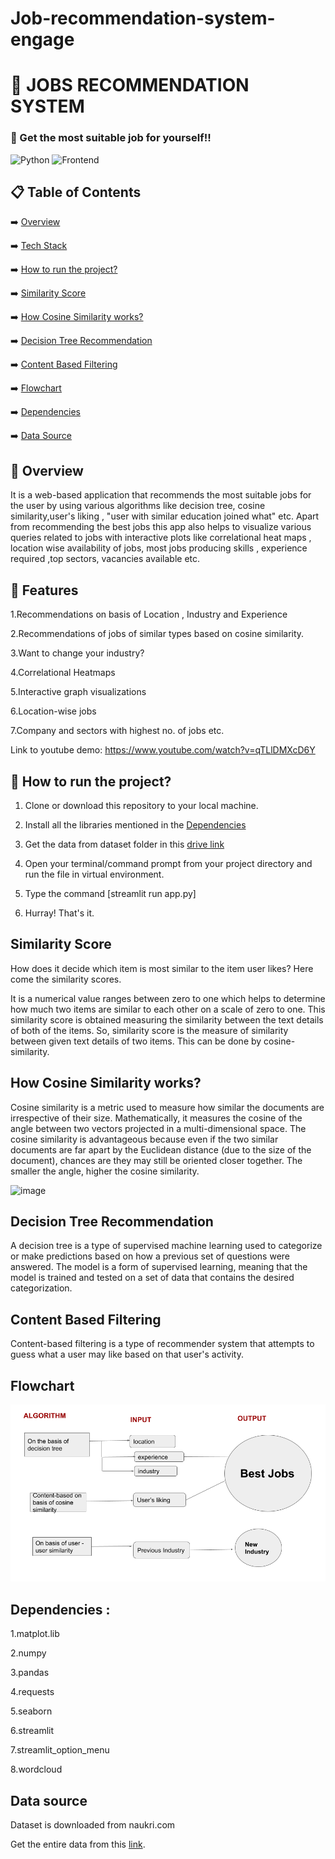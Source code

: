 # Job-recommendation-system-engage

# 📖 JOBS RECOMMENDATION SYSTEM
### 🧐 Get the most suitable job for yourself!!


![Python](https://img.shields.io/badge/Python-3.9-blueviolet)
![Frontend](https://img.shields.io/badge/Framework-streamlit-red)
<!-- ![Frontend](https://img.shields.io/badge/Frontend-HTML/CSS/JS-green) -->
<!-- ![DATA](https://img.shields.io/badge/naukri.com) -->
## 📋 Table of Contents
 ➡️   [Overview](#-overview)
 
 ➡️   [Tech Stack](#-tech-stack)
 
 ➡️   [How to run the project?](#-how-to-run-the-project?)
 
 ➡️   [Similarity Score](#-similarity-score)
 
 ➡️   [How Cosine Similarity works?](#-how-cosine-similarity-works?)
 
 ➡️   [Decision Tree Recommendation](#-decision-tree-recommendation) 
 
 ➡️   [Content Based Filtering](#-content-based-filtering) 
 
 ➡️   [Flowchart](#-flowchart) 
 
 ➡️   [Dependencies](#-dependencies)
 
 ➡️   [Data Source](#-data-source)
 

## 👩‍ Overview
It is a web-based application that recommends the most suitable jobs for the user by using various algorithms like decision tree, cosine similarity,user's liking , "user with similar education joined what" etc.
Apart from recommending the best jobs this app also helps to visualize various queries related to jobs with interactive plots like correlational heat maps , location wise availability of jobs, most jobs producing skills , experience required ,top sectors, vacancies available etc.

## 👬 Features
1.Recommendations on basis of Location , Industry and Experience

2.Recommendations of jobs of similar types based on cosine similarity.

3.Want to change your industry?

4.Correlational Heatmaps

5.Interactive graph visualizations

6.Location-wise jobs

7.Company and sectors with highest no. of jobs 
etc.


<!-- Check out the live demo: https://mrswsa.herokuapp.com/ -->

Link to youtube demo: https://www.youtube.com/watch?v=qTLlDMXcD6Y


## 👩‍ How to run the project?

1. Clone or download this repository to your local machine.

2. Install all the libraries mentioned in the [Dependencies](#-dependencies)

3. Get the data from dataset folder in this [drive link](https://drive.google.com/drive/folders/1jGbHGVFk_FtySDhIKmZd1VjJdtfuq-bI?usp=sharing)

4. Open your terminal/command prompt from your project directory and run the file in virtual environment.
6. Type the command [streamlit run app.py]
7. Hurray! That's it.

##  Similarity Score 

   How does it decide which item is most similar to the item user likes? Here come the similarity scores.
   
   It is a numerical value ranges between zero to one which helps to determine how much two items are similar to each other on a scale of zero to one. This similarity score is obtained measuring the similarity between the text details of both of the items. So, similarity score is the measure of similarity between given text details of two items. This can be done by cosine-similarity.
   
##  How Cosine Similarity works?
  Cosine similarity is a metric used to measure how similar the documents are irrespective of their size. Mathematically, it measures the cosine of the angle between two vectors projected in a multi-dimensional space. The cosine similarity is advantageous because even if the two similar documents are far apart by the Euclidean distance (due to the size of the document), chances are they may still be oriented closer together. The smaller the angle, higher the cosine similarity.
  
  ![image](https://user-images.githubusercontent.com/36665975/70401457-a7530680-1a55-11ea-9158-97d4e8515ca4.png)
  
 ##  Decision Tree Recommendation
  A decision tree is a type of supervised machine learning used to categorize or make predictions based on how a previous set of questions were answered. The model is a form of supervised learning, meaning that the model is trained and tested on a set of data that contains the desired categorization.
  
 ## Content Based Filtering
 Content-based filtering is a type of recommender system that attempts to guess what a user may like based on that user's activity. 
 
 ## Flowchart
 ![image](flowchart.png)

 ##  Dependencies :  
  1.matplot.lib
  
  2.numpy
  
  3.pandas
  
  4.requests
  
  5.seaborn
  
  6.streamlit
  
  7.streamlit_option_menu
  
  8.wordcloud
##  Data source 
   Dataset is downloaded from naukri.com
   
  Get the entire data from this [link](https://drive.google.com/drive/folders/1jGbHGVFk_FtySDhIKmZd1VjJdtfuq-bI?usp=sharing).



